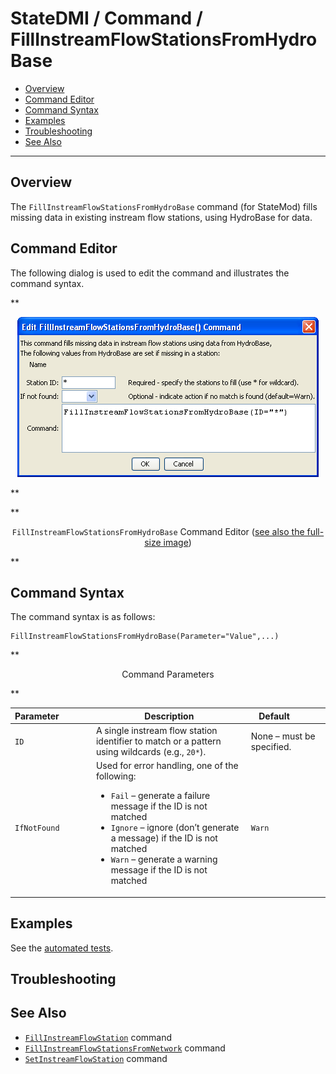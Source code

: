 # StateDMI / Command / FillInstreamFlowStationsFromHydroBase #

* [Overview](#overview)
* [Command Editor](#command-editor)
* [Command Syntax](#command-syntax)
* [Examples](#examples)
* [Troubleshooting](#troubleshooting)
* [See Also](#see-also)

-------------------------

## Overview ##

The `FillInstreamFlowStationsFromHydroBase` command (for StateMod)
fills missing data in existing instream flow stations, using HydroBase for data.

## Command Editor ##

The following dialog is used to edit the command and illustrates the command syntax.

**<p style="text-align: center;">
![FillInstreamFlowStationsFromHydroBase](FillInstreamFlowStationsFromHydroBase.png)
</p>**

**<p style="text-align: center;">
`FillInstreamFlowStationsFromHydroBase` Command Editor (<a href="../FillInstreamFlowStationsFromHydroBase.png">see also the full-size image</a>)
</p>**

## Command Syntax ##

The command syntax is as follows:

```text
FillInstreamFlowStationsFromHydroBase(Parameter="Value",...)
```
**<p style="text-align: center;">
Command Parameters
</p>**

| **Parameter**&nbsp;&nbsp;&nbsp;&nbsp;&nbsp;&nbsp;&nbsp;&nbsp;&nbsp;&nbsp;&nbsp;&nbsp; | **Description** | **Default**&nbsp;&nbsp;&nbsp;&nbsp;&nbsp;&nbsp;&nbsp;&nbsp;&nbsp;&nbsp; |
| --------------|-----------------|----------------- |
| `ID` | A single instream flow station identifier to match or a pattern using wildcards (e.g., `20*`). | None – must be specified. |
| `IfNotFound` | Used for error handling, one of the following:<ul><li>`Fail` – generate a failure message if the ID is not matched</li><li>`Ignore` – ignore (don’t generate a message) if the ID is not matched</li><li>`Warn` – generate a warning message if the ID is not matched</li></ul> | `Warn` |

## Examples ##

See the [automated tests](https://github.com/OpenCDSS/cdss-app-statedmi-test/tree/master/test/regression/commands/FillInstreamFlowStationsFromHydroBase).

## Troubleshooting ##

## See Also ##

* [`FillInstreamFlowStation`](../FillInstreamFlowStation/FillInstreamFlowStation.md) command
* [`FillInstreamFlowStationsFromNetwork`](../FillInstreamFlowStationsFromNetwork/FillInstreamFlowStationsFromNetwork.md) command
* [`SetInstreamFlowStation`](../SetInstreamFlowStation/SetInstreamFlowStation.md) command
